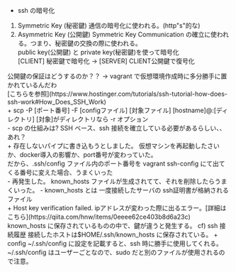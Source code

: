 + ssh の暗号化
1. Symmetric Key (秘密鍵)
通信の暗号化に使われる。(http"s"的な)
2. Asymmetric Key (公開鍵)
Symmetric Key Communication の確立に使われる。つまり、秘密鍵の交換の際に使われる。<br>
public key(公開鍵) と private key(秘密鍵)を使って暗号化<br>
[CLIENT] 秘密鍵で暗号化 -> [SERVER] CLIENT公開鍵で復号化<br>
<?> 公開鍵の保証はどうするのか？？ -> vagrant で仮想環境作成時に多分勝手に置かれているんだわ<br>
[こちらを参照](https://www.hostinger.com/tutorials/ssh-tutorial-how-does-ssh-work#How_Does_SSH_Work)<br>


+ scp -P [ポート番号] -F [configファイル] [対象ファイル] [hostname]@:[ディレクトリ]
[対象]がディレクトリなら -r オプション<br>
- scp の仕組みは?
SSH ベース、ssh 接続を確立している必要があるらしい、、あれ？<br>



+ 存在しないパイプに書き込もうとしました。
仮想マシンを再起動したさいか、docker導入の影響か、port番号が変わっていた。<br>
だから、.ssh/config ファイル内のポート番号を vagrant ssh-config にて出てくる番号に変えた場合、うまくいった<br>
  - 再発生した。
  known_hosts ファイルが生成されてて、それを削除したらうまくいった。
  - known_hosts とは
  一度接続したサーバの ssh証明書が格納されるファイル<br>


+ Host key verification failed.
  ipアドレスが変わった際に出るエラー。[詳細はこちら](https://qiita.com/hnw/items/0eeee62ce403b8d6a23c)<br>
  known_hosts に保存されているものの中で、鍵が違うと発生する。
cf) ssh 接続履歴
  接続したホストは$HOME/.ssh/known_hosts に保存されている。

+ config
~/.ssh/config  に設定を記載すると、ssh 時に勝手に使用してくれる。
~/.ssh/config はユーザーごとなので、sudo だと別のファイルが使用されるので注意。